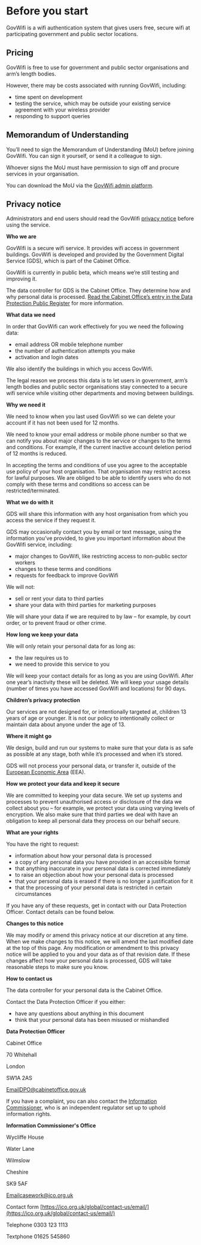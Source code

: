 # Before you start

GovWifi is a wifi authentication system that gives users free, secure wifi at participating government and public sector locations.

## Pricing

GovWifi is free to use for government and public sector organisations and arm’s length bodies.

However, there may be costs associated with running GovWifi, including:

- time spent on development
- testing the service, which may be outside your existing service agreement with your wireless provider
- responding to support queries

## Memorandum of Understanding

You’ll need to sign the Memorandum of Understanding (MoU) before joining GovWifi. You can sign it yourself, or send it a colleague to sign.

Whoever signs the MoU must have permission to sign off and procure services in your organisation.

You can download the MoU via the [GovWifi admin platform](https://admin.wifi.service.gov.uk/).

## Privacy notice

Administrators and end users should read the GovWifi [privacy notice](https://www.gov.uk/government/publications/govwifi-privacy-notice) before using the service.

**Who we are**

GovWifi is a secure wifi service. It provides wifi access in government buildings. GovWifi is developed and provided by the Government Digital Service (GDS), which is part of the Cabinet Office.

GovWifi is currently in public beta, which means we’re still testing and improving it.

The data controller for GDS is the Cabinet Office. They determine how and why personal data is processed. [Read the Cabinet Office’s entry in the Data Protection Public Register](https://ico.org.uk/ESDWebPages/Entry/Z7414053) for more information.

**What data we need**

In order that GovWifi can work effectively for you we need the following data:

- email address OR mobile telephone number
- the number of authentication attempts you make
- activation and login dates

We also identify the buildings in which you access GovWifi.

The legal reason we process this data is to let users in government, arm’s length bodies and public sector organisations stay connected to a secure wifi service while visiting other departments and moving between buildings.

**Why we need it**

We need to know when you last used GovWifi so we can delete your account if it has not been used for 12 months.

We need to know your email address or mobile phone number so that we can notify you about major changes to the service or changes to the terms and conditions. For example, if the current inactive account deletion period of 12 months is reduced.

In accepting the terms and conditions of use you agree to the acceptable use policy of your host organisation. That organisation may restrict access for lawful purposes. We are obliged to be able to identify users who do not comply with these terms and conditions so access can be restricted/terminated.

**What we do with it**

GDS will share this information with any host organisation from which you access the service if they request it.

GDS may occasionally contact you by email or text message, using the information you’ve provided, to give you important information about the GovWifi service, including:

- major changes to GovWifi, like restricting access to non-public sector workers
- changes to these terms and conditions
- requests for feedback to improve GovWifi

We will not:

- sell or rent your data to third parties
- share your data with third parties for marketing purposes

We will share your data if we are required to by law – for example, by court order, or to prevent fraud or other crime.

**How long we keep your data**

We will only retain your personal data for as long as:

- the law requires us to
- we need to provide this service to you

We will keep your contact details for as long as you are using GovWifi. After one year’s inactivity these will be deleted. We will keep your usage details (number of times you have accessed GovWifi and locations) for 90 days.

**Children’s privacy protection**

Our services are not designed for, or intentionally targeted at, children 13 years of age or younger. It is not our policy to intentionally collect or maintain data about anyone under the age of 13.

**Where it might go**

We design, build and run our systems to make sure that your data is as safe as possible at any stage, both while it’s processed and when it’s stored.

GDS will not process your personal data, or transfer it, outside of the [European Economic Area](https://www.gov.uk/eu-eea) (EEA).

**How we protect your data and keep it secure**

We are committed to keeping your data secure. We set up systems and processes to prevent unauthorised access or disclosure of the data we collect about you – for example, we protect your data using varying levels of encryption. We also make sure that third parties we deal with have an obligation to keep all personal data they process on our behalf secure.

**What are your rights**

You have the right to request:

- information about how your personal data is processed
- a copy of any personal data you have provided in an accessible format
- that anything inaccurate in your personal data is corrected immediately
- to raise an objection about how your personal data is processed
- that your personal data is erased if there is no longer a justification for it
- that the processing of your personal data is restricted in certain circumstances

If you have any of these requests, get in contact with our Data Protection Officer. Contact details can be found below.

**Changes to this notice**

We may modify or amend this privacy notice at our discretion at any time. When we make changes to this notice, we will amend the last modified date at the top of this page. Any modification or amendment to this privacy notice will be applied to you and your data as of that revision date. If these changes affect how your personal data is processed, GDS will take reasonable steps to make sure you know.

**How to contact us**

The data controller for your personal data is the Cabinet Office.

Contact the Data Protection Officer if you either:

- have any questions about anything in this document
- think that your personal data has been misused or mishandled

**Data Protection Officer**

Cabinet Office

70 Whitehall

London

SW1A 2AS

[EmailDPO@cabinetoffice.gov.uk](mailto:EmailDPO@cabinetoffice.gov.uk)

If you have a complaint, you can also contact the [Information Commissioner](https://ico.org.uk/), who is an independent regulator set up to uphold information rights.

**Information Commissioner's Office**

Wycliffe House

Water Lane

Wilmslow

Cheshire

SK9 5AF

[Emailcasework@ico.org.uk](mailto:Emailcasework@ico.org.uk)

Contact form [https://ico.org.uk/global/contact-us/email/](https://ico.org.uk/global/contact-us/email/)

Telephone 0303 123 1113

Textphone 01625 545860
